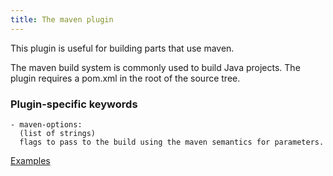 ```yaml
---
title: The maven plugin
---
```


This plugin is useful for building parts that use maven.

The maven build system is commonly used to build Java projects.
The plugin requires a pom.xml in the root of the source tree.

### Plugin-specific keywords

    - maven-options:
      (list of strings)
      flags to pass to the build using the maven semantics for parameters.

[Examples](https://github.com/search?o=desc&q=filename%3Asnapcraft.yaml+%22plugin%3A+maven%22+&s=indexed&type=Code&utf8=%E2%9C%93)